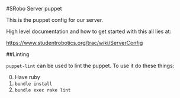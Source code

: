 #SRobo Server puppet

This is the puppet config for our server.

High level documentation and how to get started with this all lies at:

https://www.studentrobotics.org/trac/wiki/ServerConfig

##Linting

`puppet-lint` can be used to lint the puppet. To use it do these things:

0. Have ruby
1. `bundle install`
2. `bundle exec rake lint`

